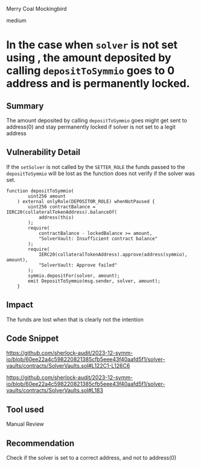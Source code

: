 Merry Coal Mockingbird

medium

# In the case when `solver` is not set using , the amount deposited by calling `depositToSymmio` goes to 0 address and is permanently locked.

## Summary

The amount deposited by calling `depositToSymmio` goes might get sent to address(0) and stay permanently locked if solver is not set to a legit address

## Vulnerability Detail

If the `setSolver` is not called by the  `SETTER_ROLE` the funds passed to the `depositToSymmio` will be lost as the function does not verify if the solver was set.

```solidity
function depositToSymmio(
        uint256 amount
    ) external onlyRole(DEPOSITOR_ROLE) whenNotPaused {
        uint256 contractBalance = IERC20(collateralTokenAddress).balanceOf(
            address(this)
        );
        require(
            contractBalance - lockedBalance >= amount,
            "SolverVault: Insufficient contract balance"
        );
        require(
            IERC20(collateralTokenAddress).approve(address(symmio), amount),
            "SolverVault: Approve failed"
        );
        symmio.depositFor(solver, amount);
        emit DepositToSymmio(msg.sender, solver, amount);
    }
```

## Impact

The funds are lost when that is clearly not the intention

## Code Snippet

https://github.com/sherlock-audit/2023-12-symm-io/blob/60ee22a4c598220821385cfb5eee43f40aafd5f1/solver-vaults/contracts/SolverVaults.sol#L122C1-L126C6

https://github.com/sherlock-audit/2023-12-symm-io/blob/60ee22a4c598220821385cfb5eee43f40aafd5f1/solver-vaults/contracts/SolverVaults.sol#L183

## Tool used

Manual Review

## Recommendation

Check if the solver is set to a correct address, and not to address(0)


